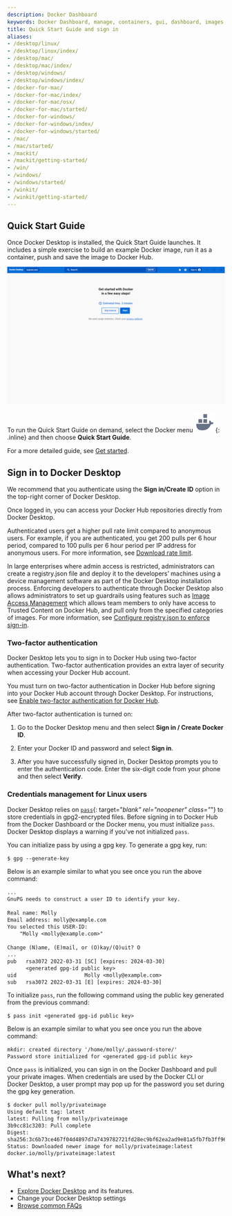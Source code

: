 ```yaml
---
description: Docker Dashboard
keywords: Docker Dashboard, manage, containers, gui, dashboard, images, user manual, quick start, guide, sign in
title: Quick Start Guide and sign in
aliases:
- /desktop/linux/
- /desktop/linux/index/
- /desktop/mac/
- /desktop/mac/index/
- /desktop/windows/
- /desktop/windows/index/
- /docker-for-mac/
- /docker-for-mac/index/
- /docker-for-mac/osx/
- /docker-for-mac/started/
- /docker-for-windows/
- /docker-for-windows/index/
- /docker-for-windows/started/
- /mac/
- /mac/started/
- /mackit/
- /mackit/getting-started/
- /win/
- /windows/
- /windows/started/
- /winkit/
- /winkit/getting-started/
---
```


## Quick Start Guide

  Once Docker Desktop is installed, the Quick Start Guide launches. It includes a simple exercise to build an example Docker image, run it as a container, push and save the image to Docker Hub.

   ![Docker Quick Start tutorial](images/docker-tutorial.png)

To run the Quick Start Guide on demand, select the Docker menu ![whale menu](images/whale-x.svg){: .inline} and then choose **Quick Start Guide**.

For a more detailed guide, see [Get started](../get-started/index.md).

## Sign in to Docker Desktop

We recommend that you authenticate using the **Sign in/Create ID** option in the top-right corner of Docker Desktop.

Once logged in, you can access your Docker Hub repositories directly from Docker Desktop.

Authenticated users get a higher pull rate limit compared to anonymous users. For example, if you are authenticated, you get 200 pulls per 6 hour period, compared to 100 pulls per 6 hour period per IP address for anonymous users. For more information, see [Download rate limit](../docker-hub/download-rate-limit.md).

In large enterprises where admin access is restricted, administrators can create a registry.json file and deploy it to the developers’ machines using a device management software as part of the Docker Desktop installation process. Enforcing developers to authenticate through Docker Desktop also allows administrators to set up guardrails using features such as [Image Access Management](../docker-hub/image-access-management.md) which allows team members to only have access to Trusted Content on Docker Hub, and pull only from the specified categories of images. For more information, see [Configure registry.json to enforce sign-in](../docker-hub/configure-sign-in.md).

### Two-factor authentication

Docker Desktop lets you to sign in to Docker Hub using two-factor authentication. Two-factor authentication provides an extra layer of security when accessing your Docker Hub account.

You must turn on two-factor authentication in Docker Hub before signing into your Docker Hub account through Docker Desktop. For instructions, see [Enable two-factor authentication for Docker Hub](/docker-hub/2fa/).

After two-factor authentication is turned on:

1. Go to the Docker Desktop menu and then select **Sign in / Create Docker ID**.

2. Enter your Docker ID and password and select **Sign in**.

3. After you have successfully signed in, Docker Desktop prompts you to enter the authentication code. Enter the six-digit code from your phone and then select **Verify**.

### Credentials management for Linux users

Docker Desktop relies on [`pass`](https://www.passwordstore.org/){: target="_blank" rel="noopener" class="_"} to store credentials in gpg2-encrypted files.
Before signing in to Docker Hub from the Docker Dashboard or the Docker menu, you must initialize `pass`.
Docker Desktop displays a warning if you've not initialized `pass`.

You can initialize pass by using a gpg key. To generate a gpg key, run:

``` console
$ gpg --generate-key
``` 

Below is an example similar to what you see once you run the above command:

```console
...
GnuPG needs to construct a user ID to identify your key.

Real name: Molly
Email address: molly@example.com
You selected this USER-ID:
    "Molly <molly@example.com>"

Change (N)ame, (E)mail, or (O)kay/(Q)uit? O
...
pub   rsa3072 2022-03-31 [SC] [expires: 2024-03-30]
      <generated gpg-id public key>
uid                      Molly <molly@example.com>
sub   rsa3072 2022-03-31 [E] [expires: 2024-03-30]
```

To initialize `pass`, run the following command using the public key generated from the previous command:

```console
$ pass init <generated gpg-id public key>
``` 
Below is an example similar to what you see once you run the above command:

```console
mkdir: created directory '/home/molly/.password-store/'
Password store initialized for <generated gpg-id public key>
```

Once `pass` is initialized, you can sign in on the Docker Dashboard and pull your private images.
When credentials are used by the Docker CLI or Docker Desktop, a user prompt may pop up for the password you set during the gpg key generation.

```console
$ docker pull molly/privateimage
Using default tag: latest
latest: Pulling from molly/privateimage
3b9cc81c3203: Pull complete 
Digest: sha256:3c6b73ce467f04d4897d7a7439782721fd28ec9bf62ea2ad9e81a5fb7fb3ff96
Status: Downloaded newer image for molly/privateimage:latest
docker.io/molly/privateimage:latest
```
## What's next?

- [Explore Docker Desktop](use-desktop/index.md) and its features. 
- Change your Docker Desktop settings
- [Browse common FAQs](faqs/general.md)
